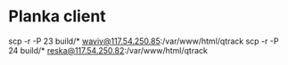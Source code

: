 # Planka client
scp -r -P 23 build/* waviv@117.54.250.85:/var/www/html/qtrack
scp -r -P 24 build/* reska@117.54.250.82:/var/www/html/qtrack
